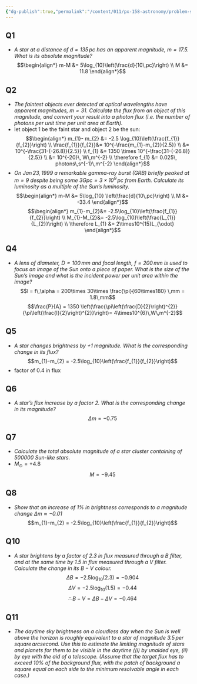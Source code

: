 ```yaml
---
{"dg-publish":true,"permalink":"/content/011/px-158-astronomy/problem-sheets/px-158-ps-2/","created":"2024-11-25T10:50:32.000+00:00","updated":"2024-11-26T20:12:38.853+00:00"}
---
```


## Q1
- *A star at a distance of $d = 135\,pc$ has an apparent magnitude, $m = 17.5$. What is its absolute magnitude?*
$$\begin{align*}
	m-M &= 5\log_{10}\left(\frac{d}{10\,pc}\right) \\
	M &= 11.8
\end{align*}$$
## Q2
- *The faintest objects ever detected at optical wavelengths have apparent magnitudes, $m = 31$. Calculate the flux from an object of this magnitude, and convert your result into a photon flux (i.e. the number of photons per unit time per unit area at Earth).*
- let object 1 be the faint star and object 2 be the sun: 
$$\begin{align*}
	m_{1}- m_{2} &= -2.5 \log_{10}\left(\frac{f_{1}}{f_{2}}\right) \\
	\frac{f_{1}}{f_{2}}&= 10^{-\frac{m_{1}-m_{2}}{2.5}} \\
	&= 10^{-\frac{31-(-26.8)}{2.5}} \\
	f_{1} &= 1350 \times 10^{-\frac{31-(-26.8)}{2.5}} \\
	&= 10^{-20}\, W\,m^{-2} \\ 
	\therefore f_{1} &= 0.025\, photons\,s^{-1}\,m^{-2}
\end{align*}$$
- *On $Jan\, 23, 1999$ a remarkable gamma-ray burst (GRB) briefly peaked at $m = 9$ despite being some $3 Gpc = 3 × 10^{9}\, pc$ from Earth. Calculate its luminosity as a multiple of the Sun’s luminosity.*
$$\begin{align*}
	m-M &= 5\log_{10} \left(\frac{d}{10\,pc}\right) \\
	M &= -33.4
\end{align*}$$
$$\begin{align*}
	m_{1}-m_{2}&= -2.5\log_{10}\left(\frac{f_{1}}{f_{2}}\right) \\
	M_{1}-M_{2}&= -2.5\log_{10}\left(\frac{L_{1}}{L_{2}}\right) \\
	\therefore L_{1} &= 2\times10^{15}L_{\odot}	
\end{align*}$$
## Q4
- *A lens of diameter, $D = 100\,mm$ and focal length, $f = 200\,mm$ is used to focus an image of the Sun onto a piece of paper. What is the size of the Sun’s image and what is the incident power per unit area within the image?*
$$l = f\,\alpha = 200\times 30\times \frac{\pi}{60\times180} \,mm = 1.8\,mm$$
$$\frac{P}{A} = 1350 \left(\frac{\pi\left(\frac{D}{2}\right)^{2}}{\pi\left(\frac{l}{2}\right)^{2}}\right)= 4\times10^{6}\,W\,m^{-2}$$
## Q5
- *A star changes brightness by $+1$ magnitude. What is the corresponding change in its flux?*
$$m_{1}-m_{2} = -2.5\log_{10}\left(\frac{f_{1}}{f_{2}}\right)$$
- factor of $0.4$ in flux
## Q6
- *A star’s flux increase by a factor $2$. What is the corresponding change in its magnitude?*
$$\Delta m = -0.75$$
## Q7
- *Calculate the total absolute magnitude of a star cluster containing of $500 000$ Sun-like stars.*
- $M_{\odot}= +4.8$
$$M=-9.45$$
## Q8
- *Show that an increase of ${} 1\%$ in brightness corresponds to a magnitude change $∆m \approx −0.01$*
$$m_{1}-m_{2} = -2.5\log_{10}\left(\frac{f_{1}}{f_{2}}\right)$$
## Q10
- *A star brightens by a factor of *2.3* in flux measured through a B filter, and at the same time by *1.5* in flux measured through a *V* filter. Calculate the change in its $B − V$ colour.*
$$\Delta B = -2.5\log_{10}(2.3) = -0.904$$
$$\Delta V = -2.5\log_{10}(1.5) = -0.44$$
$$\therefore B-V = \Delta B - \Delta V = -0.464$$
## Q11
- *The daytime sky brightness on a cloudless day when the Sun is well above the horizon is roughly equivalent to a star of magnitude $3.5\,per\,square\,arcsecond$. Use this to estimate the limiting magnitude of stars and planets for them to be visible in the daytime ($(i)$ by unaided eye, $(ii)$ by eye with the aid of a telescope. (Assume that the target flux has to exceed $10\%$ of the background flux, with the patch of background a square equal on each side to the minimum resolvable angle in each case.)*

